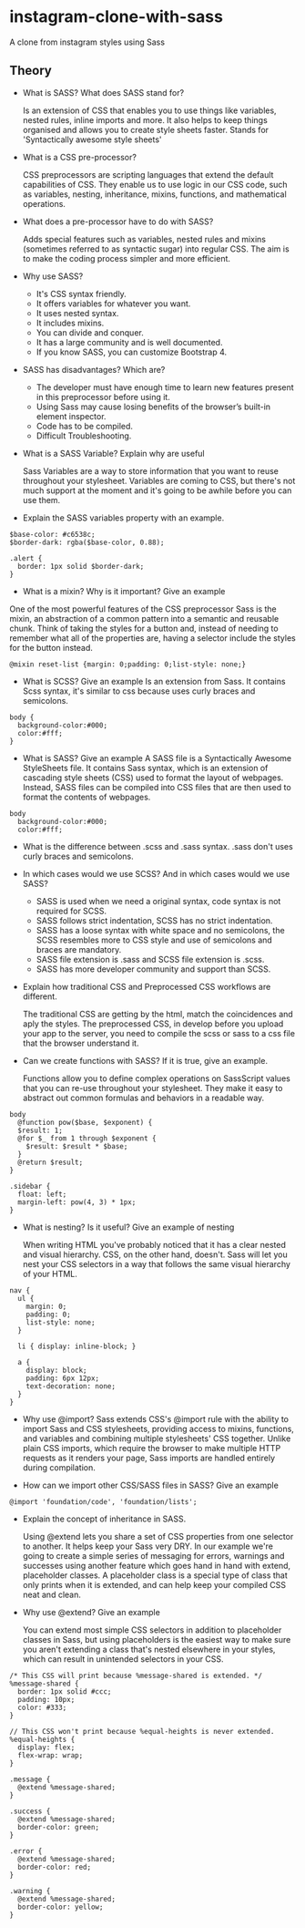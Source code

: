 # instagram-clone-with-sass

A clone from instagram styles using Sass

## Theory

- What is SASS? What does SASS stand for?

  Is an extension of CSS that enables you to use things like variables, nested rules, inline imports and more. It also helps to keep things organised and allows you to create style sheets faster.
  Stands for 'Syntactically awesome style sheets'

- What is a CSS pre-processor?

  CSS preprocessors are scripting languages that extend the default capabilities of CSS. They enable us to use logic in our CSS code, such as variables, nesting, inheritance, mixins, functions, and mathematical operations.

- What does a pre-processor have to do with SASS?

  Adds special features such as variables, nested rules and mixins (sometimes referred to as syntactic sugar) into regular CSS. The aim is to make the coding process simpler and more efficient.

- Why use SASS?

  - It's CSS syntax friendly.
  - It offers variables for whatever you want.
  - It uses nested syntax.
  - It includes mixins.
  - You can divide and conquer.
  - It has a large community and is well documented.
  - If you know SASS, you can customize Bootstrap 4.

- SASS has disadvantages? Which are?

  - The developer must have enough time to learn new features present in this preprocessor before using it.
  - Using Sass may cause losing benefits of the browser’s built-in element inspector.
  - Code has to be compiled.
  - Difficult Troubleshooting.

- What is a SASS Variable? Explain why are useful

  Sass Variables are a way to store information that you want to reuse throughout your stylesheet. Variables are coming to CSS, but there's not much support at the moment and it's going to be awhile before you can use them.

- Explain the SASS variables property with an example.

```
$base-color: #c6538c;
$border-dark: rgba($base-color, 0.88);

.alert {
  border: 1px solid $border-dark;
}
```

- What is a mixin? Why is it important? Give an example

One of the most powerful features of the CSS preprocessor Sass is the mixin, an abstraction of a common pattern into a semantic and reusable chunk. Think of taking the styles for a button and, instead of needing to remember what all of the properties are, having a selector include the styles for the button instead.

```
@mixin reset-list {​​margin: 0;padding: 0;list-style: none;}​​
```

- What is SCSS? Give an example
  Is an extension from Sass. It contains Scss syntax, it's similar to css because uses curly braces and semicolons.

```
body {
  background-color:#000;
  color:#fff;
}
```

- What is SASS? Give an example
  A SASS file is a Syntactically Awesome StyleSheets file. It contains Sass syntax, which is an extension of cascading style sheets (CSS) used to format the layout of webpages. Instead, SASS files can be compiled into CSS files that are then used to format the contents of webpages.

```
body
  background-color:#000;
  color:#fff;
```

- What is the difference between .scss and .sass syntax.
  .sass don't uses curly braces and semicolons.

- In which cases would we use SCSS? And in which cases would we use SASS?

  - SASS is used when we need a original syntax, code syntax is not required for SCSS.
  - SASS follows strict indentation, SCSS has no strict indentation.
  - SASS has a loose syntax with white space and no semicolons, the SCSS resembles more to CSS style and use of semicolons and braces are mandatory.
  - SASS file extension is .sass and SCSS file extension is .scss.
  - SASS has more developer community and support than SCSS.

- Explain how traditional CSS and Preprocessed CSS workflows are different.

  The traditional CSS are getting by the html, match the coincidences and aply the styles. The preprocessed CSS, in develop before you upload your app to the server, you need to compile the scss or sass to a css file that the browser understand it.

- Can we create functions with SASS? If it is true, give an example.

  Functions allow you to define complex operations on SassScript values that you can re-use throughout your stylesheet. They make it easy to abstract out common formulas and behaviors in a readable way.

```
body
  @function pow($base, $exponent) {​​
  $result: 1;
  @for $_ from 1 through $exponent {​​
    $result: $result * $base;
  }​​
  @return $result;
}​​

.sidebar {​​
  float: left;
  margin-left: pow(4, 3) * 1px;
}​​
```

- What is nesting? Is it useful? Give an example of nesting

  When writing HTML you've probably noticed that it has a clear nested and visual hierarchy. CSS, on the other hand, doesn't.
  Sass will let you nest your CSS selectors in a way that follows the same visual hierarchy of your HTML.

```
nav {​​
  ul {​​
    margin: 0;
    padding: 0;
    list-style: none;
  }​​

  li {​​ display: inline-block; }​​

  a {​​
    display: block;
    padding: 6px 12px;
    text-decoration: none;
  }​​
}​​
```

- Why use @import?
  Sass extends CSS's @import rule with the ability to import Sass and CSS stylesheets, providing access to mixins, functions, and variables and combining multiple stylesheets' CSS together. Unlike plain CSS imports, which require the browser to make multiple HTTP requests as it renders your page, Sass imports are handled entirely during compilation.

- How can we import other CSS/SASS files in SASS? Give an example

```
@import 'foundation/code', 'foundation/lists';
```

- Explain the concept of inheritance in SASS.

  Using @extend lets you share a set of CSS properties from one selector to another. It helps keep your Sass very DRY. In our example we're going to create a simple series of messaging for errors, warnings and successes using another feature which goes hand in hand with extend, placeholder classes. A placeholder class is a special type of class that only prints when it is extended, and can help keep your compiled CSS neat and clean.

- Why use @extend? Give an example

  You can extend most simple CSS selectors in addition to placeholder classes in Sass, but using placeholders is the easiest way to make sure you aren't extending a class that's nested elsewhere in your styles, which can result in unintended selectors in your CSS.

```
/* This CSS will print because %message-shared is extended. */
%message-shared {​​
  border: 1px solid #ccc;
  padding: 10px;
  color: #333;
}​​

// This CSS won't print because %equal-heights is never extended.
%equal-heights {​​
  display: flex;
  flex-wrap: wrap;
}​​

.message {​​
  @extend %message-shared;
}​​

.success {​​
  @extend %message-shared;
  border-color: green;
}​​

.error {​​
  @extend %message-shared;
  border-color: red;
}​​

.warning {​​
  @extend %message-shared;
  border-color: yellow;
}​​
```
